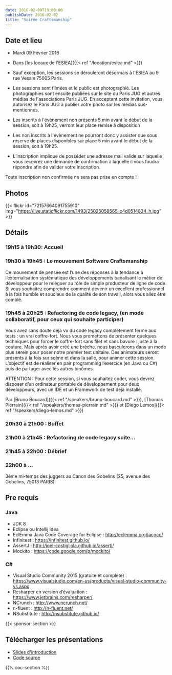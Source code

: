 ```yaml
---
date: 2016-02-09T19:00:00
publishDate: 2016-02-02
title: "Soirée Craftsmanship"
---
```


## Date et lieu

- Mardi 09 Février 2016
- Dans [les locaux de l'ESIEA]({{< ref "/location/esiea.md" >}})

- Sauf exception, les sessions se dérouleront désormais à l'ESIEA au 9 rue Vesale 75005 Paris.
- Les sessions sont filmées et le public est photographié. Les photographies sont ensuite publiées sur le site du Paris JUG et autres médias de l'associations Paris JUG. En acceptant cette invitation, vous autorisez le Paris JUG à publier votre photo sur les médias sus-mentionnés.
- Les inscrits à l'évènement non présents 5 min avant le début de la session, soit à 19h25, verront leur place remise à disposition
- Les non inscrits à l'évènement ne pourront donc y assister que sous réserve de places disponibles sur place 5 min avant le début de la session, soit à 19h25.
- L’inscription implique de posséder une adresse mail valide sur laquelle vous recevrez une demande de confirmation à laquelle il vous faudra répondre afin de valider votre inscription.

Toute inscription non confirmée ne sera pas prise en compte !


## Photos

{{< flickr id="72157664091755910" img="https://live.staticflickr.com/1493/25025058565_c4d0514834_h.jpg" >}}


## Détails

### 19h15 à 19h30: Accueil

### 19h30 à 19h45 :  Le mouvement Software Craftsmanship

Ce mouvement de pensée est l’une des réponses à la tendance à l’externalisation systématique des développements banalisant le métier de développeur pour le reléguer au rôle de simple producteur de ligne de code. Si vous souhaitez comprendre comment devenir un excellent professionnel à la fois humble et soucieux de la qualité de son travail, alors vous allez être comblé.

### 19h45 à 20h25 : Refactoring de code legacy, (en mode collaboratif, pour ceux qui souhaite participer)

Vous avez sans doute déjà vu du code legacy complètement fermé aux tests : un vrai coffre-fort. Nous vous promettons de présenter quelques techniques pour forcer le coffre-fort sans filet et sans bavure : juste à la couture. Mais après avoir créé une brèche, nous basculerons dans un mode plus serein pour poser notre premier test unitaire. Des animateurs seront présents à la fois sur scène et dans la salle, pour animer cette session. L’objectif est de réaliser en pair programming l’exercice (en Java ou C#) puis de partager avec les autres binômes.

ATTENTION : Pour cette session, si vous souhaitez coder, vous devrez disposer d’un ordinateur portable de développement pour deux développeurs, avec un IDE et un Framework de test déjà installé.

Par [Bruno Boucard]({{< ref "/speakers/bruno-boucard.md" >}}), [Thomas Pierrain]({{< ref "/speakers/thomas-pierrain.md" >}}) et [Diego Lemos]({{< ref "/speakers/diego-lemos.md" >}})


### 20h30 à 21h00 : Buffet


### 21h00 à 21h45 : Refactoring de code legacy suite... 


### 21h45 à 22h00 : Débrief


### 22h00 à ...

3ème mi-temps des juggers au Canon des Gobelins (25, avenue des Gobelins, 75013 PARIS)

## Pre requis

### Java

- JDK 8
- Eclipse ou Intellij Idea
- EclEmma Java Code Coverage for Eclipse : http://eclemma.org/jacoco/
- Infinitest : https://infinitest.github.io/
- AssertJ : http://joel-costigliola.github.io/assertj/
- Mockito : https://code.google.com/p/mockito/

### C#

- Visual Studio Community 2015 (gratuite et complète) : https://www.visualstudio.com/en-us/products/visual-studio-community-vs.aspx
- Resharper en version d’évaluation : https://www.jetbrains.com/resharper/
- NCrunch : http://www.ncrunch.net/
- n-fluent : http://n-fluent.net/
- NSubstitute : http://nsubstitute.github.io/

{{< sponsor-section >}}

## Télécharger les présentations

- [Slides d'introduction](http://fr.slideshare.net/brunoboucard/how-to-test-untestable-code)
- [Code source](https://github.com/boucardbruno/TripServiceKata-Paris-JUG)

{{% coc-section %}}
